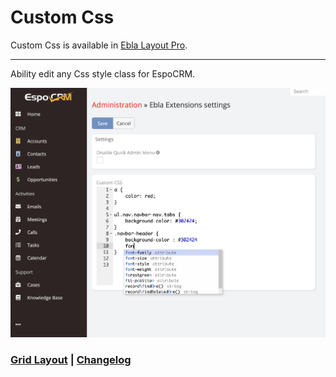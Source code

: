 # Custom Css


Custom Css is available in [Ebla Layout Pro](https://www.eblasoft.com.tr/espocrm-extension-page/espocrm-layout-pro).

---

Ability edit any Css style class for EspoCRM.

![custom-css](../../_static/images/extensions/ebla-layout-pro/custom-css.png)

### <font color=gray> [Grid Layout](grid-layout.md) </font> | <font color=gray> [Changelog](changelog.md) </font>